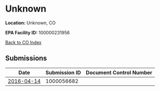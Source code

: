 # Unknown

**Location:** Unknown, CO

**EPA Facility ID:** 100000231956

[Back to CO Index](../../index.md)

## Submissions

| Date | Submission ID | Document Control Number |
|------|--------------|-------------------------|
| [2016-04-14](submissions/1000056682.md) | 1000056682 |  |
